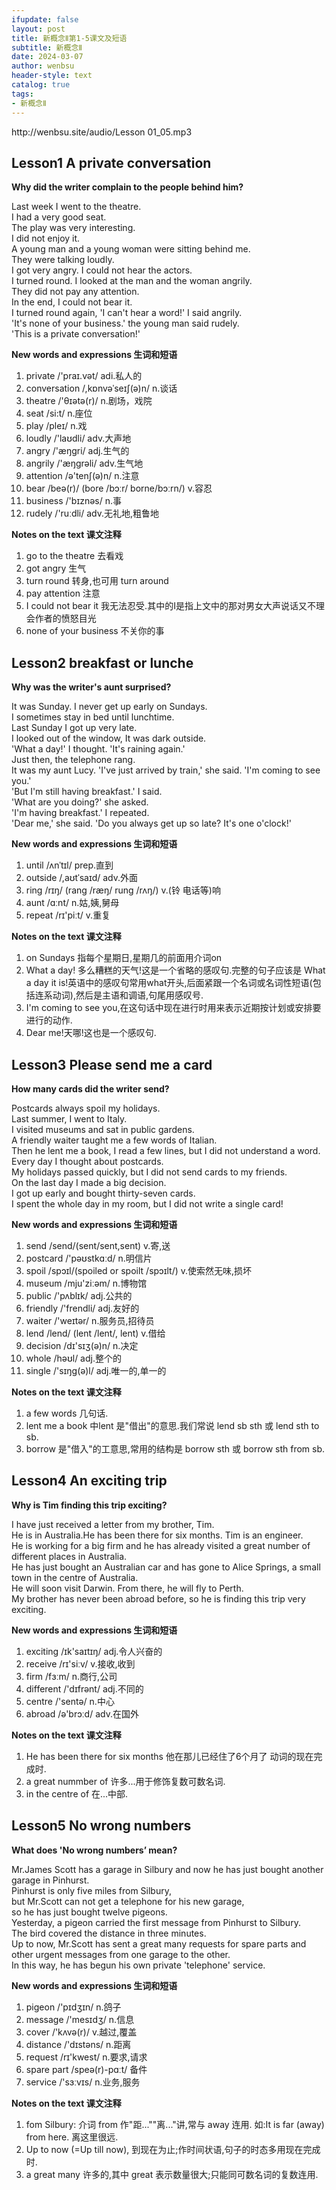```yaml
---
ifupdate: false
layout: post
title: 新概念Ⅱ第1-5课文及短语
subtitle: 新概念Ⅱ
date: 2024-03-07
author: wenbsu
header-style: text
catalog: true
tags:
- 新概念Ⅱ
---
```


<p>http://wenbsu.site/audio/Lesson 01_05.mp3</p>

## Lesson1 A private conversation
**Why did the writer complain to the people behind him?**

Last week I went to the theatre.     
I had a very good seat.     
The play was very interesting.     
I did not enjoy it.     
A young man and a young woman were sitting behind me.     
They were talking loudly.     
I got very angry. I could not hear the actors.     
I turned round. I looked at the man and the woman angrily.       
They did not pay any attention.     
In the end, I could not bear it.     
I turned round again, 'I can't hear a word!' I said angrily.      
'It's none of your business.' the young man said rudely.     
'This is a private conversation!'     

**New words and expressions 生词和短语**  

1. private /'praɪ.vət/ adi.私人的  
2. conversation /,kɒnvəˈseɪʃ(ə)n/ n.谈话  
3. theatre /'θɪətə(r)/ n.剧场，戏院  
4. seat /si:t/ n.座位 
5. play /pleɪ/ n.戏
6. loudly /'laʊdli/ adv.大声地  
7. angry /'æŋɡri/ adj.生气的  
8. angrily /'æŋɡrəli/ adv.生气地  
9. attention  /ə'tenʃ(ə)n/ n.注意  
10. bear /beə(r)/ (bore /bɔːr/ borne/bɔːrn/) v.容忍  
11. business /'bɪznəs/ n.事  
12. rudely /'ruːdli/ adv.无礼地,粗鲁地  

**Notes on the text 课文注释**

1. go to the theatre 去看戏   
2. got angry 生气  
3. turn round 转身,也可用 turn around    
4. pay attention 注意  
5. I could not bear it 我无法忍受.其中的I是指上文中的那对男女大声说话又不理会作者的愤怒目光  
6. none of your business 不关你的事


## Lesson2 breakfast or lunche
**Why was the writer's aunt surprised?**

It was Sunday. I never get up early on Sundays.     
I sometimes stay in bed until lunchtime.     
Last Sunday I got up very late.     
I looked out of the window, It was dark outside.     
'What a day!' I thought. 'It's raining again.'    
Just then, the telephone rang.   
It was my aunt Lucy. 'I've just arrived by train,' she said. 'I'm coming to see you.'  
'But I'm still having breakfast.' I said.  
'What are you doing?' she asked.  
'I'm having breakfast.' I repeated.  
'Dear me,' she said. 'Do you always get up so late? It's one o'clock!'  

**New words and expressions 生词和短语**

1. until /ʌnˈtɪl/ prep.直到  
2. outside /,aʊtˈsaɪd/ adv.外面  
3. ring /rɪŋ/ (rang /ræŋ/ rung /rʌŋ/) v.(铃 电话等)响  
4. aunt /ɑːnt/ n.姑,姨,舅母  
5. repeat /rɪ'piːt/ v.重复  

**Notes on the text 课文注释**

1. on Sundays 指每个星期日,星期几的前面用介词on  
2. What a day! 多么糟糕的天气!这是一个省略的感叹句.完整的句子应该是 What a day it is!英语中的感叹句常用what开头,后面紧跟一个名词或名词性短语(包括连系动词),然后是主语和调语,句尾用感叹号.   
3. I'm coming to see you,在这句话中现在进行时用来表示近期按计划或安排要进行的动作.  
4. Dear me!天哪!这也是一个感叹句.  


## Lesson3 Please send me a card
**How many cards did the writer send?**

Postcards always spoil my holidays.     
Last summer, I went to Italy.     
I visited museums and sat in public gardens.     
A friendly waiter taught me a few words of Italian.     
Then he lent me a book, I read a few lines, but I did not understand a word.     
Every day I thought about postcards.     
My holidays passed quickly, but I did not send cards to my friends.    
On the last day I made a big decision.     
I got up early and bought thirty-seven cards.    
I spent the whole day in my room, but I did not write a single card!    

**New words and expressions 生词和短语**

1. send /send/(sent/sent,sent) v.寄,送
2. postcard /'pəʊstkɑːd/ n.明信片
3. spoil /spɔɪl/(spoiled or spoilt /spɔɪlt/) v.使索然无味,损坏
4. museum /mju'ziːəm/ n.博物馆
5. public /'pʌblɪk/ adj.公共的
6. friendly /'frendli/ adj.友好的
7. waiter /'weɪtər/ n.服务员,招待员
8. lend /lend/ (lent /lent/, lent) v.借给
9. decision /dɪ'sɪʒ(ə)n/ n.决定
10. whole /həʊl/ adj.整个的
11. single /'sɪŋɡ(ə)l/ adj.唯一的,单一的

**Notes on the text 课文注释**

1. a few words 几句话.
2. lent me a book 中lent 是"借出"的意思.我们常说 lend sb sth 或 lend sth to sb.
3. borrow 是"借入"的工意思,常用的结构是 borrow sth 或 borrow sth from sb.


## Lesson4 An exciting trip
**Why is Tim finding this trip exciting?**

I have just received a letter from my brother, Tim.     
He is in Australia.He has been there for six months. Tim is an engineer.     
He is working for a big firm and he has already visited a great number of different places in Australia.     
He has just bought an Australian car and has gone to Alice Springs, a small town in the centre of Australia.     
He will soon visit Darwin. From there, he will fly to Perth.     
My brother has never been abroad before, so he is finding this trip very exciting.    

**New words and expressions 生词和短语**

1. exciting /ɪk'saɪtɪŋ/ adj.令人兴奋的
2. receive  /rɪ'siːv/ v.接收,收到
3. firm /fɜːm/ n.商行,公司
4. different /'dɪfrənt/ adj.不同的
5. centre  /'sentə/ n.中心
6. abroad /ə'brɔːd/ adv.在国外

**Notes on the text 课文注释**

1. He has been there for six months 他在那儿已经住了6个月了 动词的现在完成时.
2. a great nummber of 许多...用于修饰复数可数名词.
3. in the centre of 在...中部.


## Lesson5 No wrong numbers
**What does 'No wrong numbers’ mean?**

Mr.James Scott has a garage in Silbury and now he has just bought another garage in Pinhurst.     
Pinhurst is only five miles from Silbury,    
but Mr.Scott can not get a telephone for his new garage,    
so he has just bought twelve pigeons.     
Yesterday, a pigeon carried the first message from Pinhurst to Silbury.     
The bird covered the distance in three minutes.     
Up to now, Mr.Scott has sent a great many requests for spare parts and other urgent messages from one garage to the other.     
In this way, he has begun his own private 'telephone' service.    

**New words and expressions 生词和短语**

1. pigeon /'pɪdʒɪn/ n.鸽子
2. message /'mesɪdʒ/ n.信息
3. cover /'kʌvə(r)/ v.越过,覆盖
4. distance  /'dɪstəns/ n.距离
5. request /rɪ'kwest/ n.要求,请求
6. spare part /speə(r)-pɑːt/ 备件
7. service /'sɜːvɪs/ n.业务,服务

**Notes on the text 课文注释**

1. fom Silbury: 介词 from 作"距...""离..."讲,常与 away 连用. 如:It is far (away) from here. 离这里很远.
2. Up to now (=Up till now), 到现在为止;作时间状语,句子的时态多用现在完成时.
3. a great many 许多的,其中 great 表示数量很大;只能同可数名词的复数连用.
